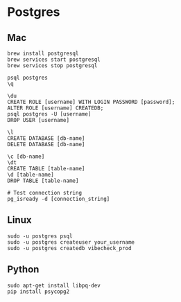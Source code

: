 # Postgres

## Mac

```
brew install postgresql
brew services start postgresql
brew services stop postgresql
```

```
psql postgres
\q
```

```
\du
CREATE ROLE [username] WITH LOGIN PASSWORD [password];
ALTER ROLE [username] CREATEDB;
psql postgres -U [username]
DROP USER [username]
```

```
\l
CREATE DATABASE [db-name]
DELETE DATABASE [db-name]
```

```
\c [db-name]
\dt
CREATE TABLE [table-name]
\d [table-name]
DROP TABLE [table-name]
```

```
# Test connection string
pg_isready -d [connection_string]
```

## Linux

```
sudo -u postgres psql
sudo -u postgres createuser your_username
sudo -u postgres createdb vibecheck_prod
```

## Python

```
sudo apt-get install libpq-dev
pip install psycopg2
```
